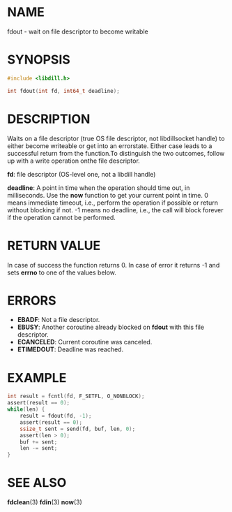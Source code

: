 # NAME

fdout - wait on file descriptor to become writable

# SYNOPSIS

```c
#include <libdill.h>

int fdout(int fd, int64_t deadline);
```

# DESCRIPTION

Waits on a file descriptor (true OS file descriptor, not libdillsocket handle) to either become writeable or get into an errorstate. Either case leads to a successful return from the function.To distinguish the two outcomes, follow up with a write operation onthe file descriptor.

**fd**: file descriptor (OS-level one, not a libdill handle)

**deadline**: A point in time when the operation should time out, in milliseconds. Use the **now** function to get your current point in time. 0 means immediate timeout, i.e., perform the operation if possible or return without blocking if not. -1 means no deadline, i.e., the call will block forever if the operation cannot be performed.

# RETURN VALUE

In case of success the function returns 0. In case of error it returns -1 and sets **errno** to one of the values below.

# ERRORS

* **EBADF**: Not a file descriptor.
* **EBUSY**: Another coroutine already blocked on **fdout** with this file descriptor.
* **ECANCELED**: Current coroutine was canceled.
* **ETIMEDOUT**: Deadline was reached.

# EXAMPLE

```c
int result = fcntl(fd, F_SETFL, O_NONBLOCK);
assert(result == 0);
while(len) {
    result = fdout(fd, -1);
    assert(result == 0);
    ssize_t sent = send(fd, buf, len, 0);
    assert(len > 0);
    buf += sent;
    len -= sent;
}
```

# SEE ALSO

**fdclean**(3) **fdin**(3) **now**(3) 

